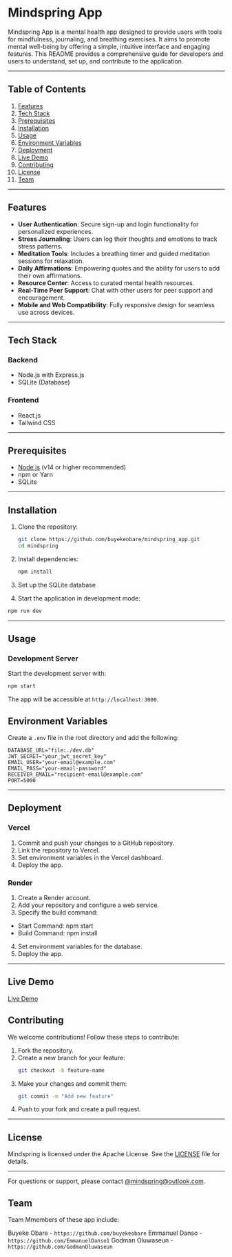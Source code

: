 # Mindspring App

Mindspring App is a mental health app designed to provide users with tools for mindfulness, journaling, and breathing exercises. It aims to promote mental well-being by offering a simple, intuitive interface and engaging features. This README provides a comprehensive guide for developers and users to understand, set up, and contribute to the application.

---

## Table of Contents

1. [Features](#features)
2. [Tech Stack](#tech-stack)
3. [Prerequisites](#prerequisites)
4. [Installation](#installation)
5. [Usage](#usage)
6. [Environment Variables](#environment-variables)
7. [Deployment](#deployment)
8. [Live Demo](#live-demo)
9. [Contributing](#contributing)
10. [License](#license)
11. [Team](#team)

---

## Features

- **User Authentication**: Secure sign-up and login functionality for personalized experiences.
- **Stress Journaling**: Users can log their thoughts and emotions to track stress patterns.
- **Meditation Tools**: Includes a breathing timer and guided meditation sessions for relaxation.
- **Daily Affirmations**: Empowering quotes and the ability for users to add their own affirmations.
- **Resource Center**: Access to curated mental health resources.
- **Real-Time Peer Support**: Chat with other users for peer support and encouragement.
- **Mobile and Web Compatibility**: Fully responsive design for seamless use across devices.

---

## Tech Stack

### Backend

- Node.js with Express.js
- SQLite (Database)

### Frontend

- React.js
- Tailwind CSS

---

## Prerequisites

- [Node.js](https://nodejs.org) (v14 or higher recommended)
- npm or Yarn
- SQLite

---

## Installation

1. Clone the repository:

   ```bash
   git clone https://github.com/buyekeobare/mindspring_app.git
   cd mindspring
   ```

2. Install dependencies:

   ```bash
   npm install
   ```

3. Set up the SQLite database

4. Start the application in development mode:

```bash
npm run dev
```

---

## Usage

### Development Server

Start the development server with:

```bash
npm start
```

The app will be accessible at `http://localhost:3000`.

## Environment Variables

Create a `.env` file in the root directory and add the following:

```env
DATABASE_URL="file:./dev.db"
JWT_SECRET="your_jwt_secret_key"
EMAIL_USER="your-email@example.com"
EMAIL_PASS="your-email-password"
RECEIVER_EMAIL="recipient-email@example.com"
PORT=5000
```

---

## Deployment

### Vercel

1. Commit and push your changes to a GitHub repository.
2. Link the repository to Vercel.
3. Set environment variables in the Vercel dashboard.
4. Deploy the app.

### Render

1. Create a Render account.
2. Add your repository and configure a web service.
3. Specify the build command:

- Start Command: npm start
- Build Command: npm install

4. Set environment variables for the database.
5. Deploy the app.

---

## Live Demo

[Live Demo](https://drive.google.com/file/d/17T48dd4F8h2DeSRPEJVnruWIB_nZUh_F/view?usp=sharing)

## Contributing

We welcome contributions! Follow these steps to contribute:

1. Fork the repository.
2. Create a new branch for your feature:
   ```bash
   git checkout -b feature-name
   ```
3. Make your changes and commit them:
   ```bash
   git commit -m "Add new feature"
   ```
4. Push to your fork and create a pull request.

---

## License

Mindspring is licensed under the Apache License. See the [LICENSE](LICENSE) file for details.

---

For questions or support, please contact [@mindspring@outlook.com](mailto:mindspring@outlook.com).

## Team

Team Mmembers of these app include:

Buyeke Obare - `https://github.com/buyekeobare`
Emmanuel Danso - `https://github.com/EmmanuelDanso1`
Godman Oluwaseun - `https://github.com/GodmanOluwaseun`
